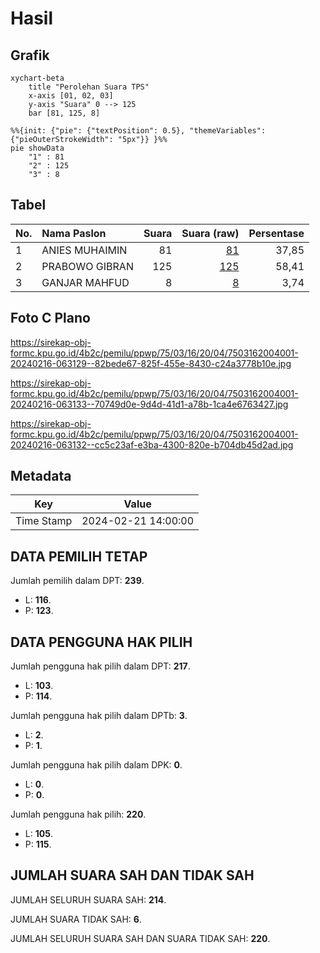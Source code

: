 # Hasil

## Grafik

```mermaid
xychart-beta
    title "Perolehan Suara TPS"
    x-axis [01, 02, 03]
    y-axis "Suara" 0 --> 125
    bar [81, 125, 8]
```

```mermaid
%%{init: {"pie": {"textPosition": 0.5}, "themeVariables": {"pieOuterStrokeWidth": "5px"}} }%%
pie showData
    "1" : 81
    "2" : 125
    "3" : 8
```

## Tabel

| No. | Nama Paslon    | Suara | Suara (raw) | Persentase |
|:--- |:-------------- | -----:| -----------:| ----------:|
| 1   | ANIES MUHAIMIN | 81    | [81][p-1]   | 37,85      |
| 2   | PRABOWO GIBRAN | 125   | [125][p-2]  | 58,41      |
| 3   | GANJAR MAHFUD  | 8     | [8][p-3]    | 3,74       |


[p-1]: https://github.com/gigit-pemilu/pemilu-2024-75-gorontalo/blob/main/pilpres/hitung-suara/sub/75-gorontalo/sub/03-bone-bolango/sub/16-bulango-timur/sub/2004-bulotalangi-timur/sub/001-tps/sub/paslon-1.txt
[p-2]: https://github.com/gigit-pemilu/pemilu-2024-75-gorontalo/blob/main/pilpres/hitung-suara/sub/75-gorontalo/sub/03-bone-bolango/sub/16-bulango-timur/sub/2004-bulotalangi-timur/sub/001-tps/sub/paslon-2.txt
[p-3]: https://github.com/gigit-pemilu/pemilu-2024-75-gorontalo/blob/main/pilpres/hitung-suara/sub/75-gorontalo/sub/03-bone-bolango/sub/16-bulango-timur/sub/2004-bulotalangi-timur/sub/001-tps/sub/paslon-3.txt

## Foto C Plano

https://sirekap-obj-formc.kpu.go.id/4b2c/pemilu/ppwp/75/03/16/20/04/7503162004001-20240216-063129--82bede67-825f-455e-8430-c24a3778b10e.jpg

https://sirekap-obj-formc.kpu.go.id/4b2c/pemilu/ppwp/75/03/16/20/04/7503162004001-20240216-063133--70749d0e-9d4d-41d1-a78b-1ca4e6763427.jpg

https://sirekap-obj-formc.kpu.go.id/4b2c/pemilu/ppwp/75/03/16/20/04/7503162004001-20240216-063132--cc5c23af-e3ba-4300-820e-b704db45d2ad.jpg


## Metadata

| Key        | Value               |
| ---------- | ------------------- |
| Time Stamp | 2024-02-21 14:00:00 |


## DATA PEMILIH TETAP

Jumlah pemilih dalam DPT: **239**.
 * L: **116**.
 * P: **123**.

## DATA PENGGUNA HAK PILIH

Jumlah pengguna hak pilih dalam DPT: **217**.
 * L: **103**.
 * P: **114**.

Jumlah pengguna hak pilih dalam DPTb: **3**.
 * L: **2**.
 * P: **1**.

Jumlah pengguna hak pilih dalam DPK: **0**.
 * L: **0**.
 * P: **0**.

Jumlah pengguna hak pilih: **220**.
 * L: **105**.
 * P: **115**.

## JUMLAH SUARA SAH DAN TIDAK SAH

JUMLAH SELURUH SUARA SAH: **214**.

JUMLAH SUARA TIDAK SAH: **6**.

JUMLAH SELURUH SUARA SAH DAN SUARA TIDAK SAH: **220**.


